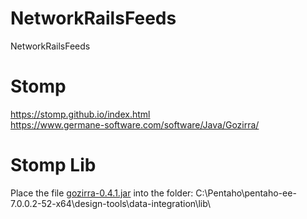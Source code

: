 # NetworkRailsFeeds
NetworkRailsFeeds

# Stomp 
https://stomp.github.io/index.html<BR>
https://www.germane-software.com/software/Java/Gozirra/<BR>

# Stomp Lib
Place the file [gozirra-0.4.1.jar](https://github.com/caiomsouza/NetworkRailsFeeds/blob/master/gozirra-0.4.1.jar) into the folder: C:\Pentaho\pentaho-ee-7.0.0.2-52-x64\design-tools\data-integration\lib\ <BR> 
